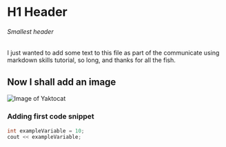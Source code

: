 # H1 Header
###### Smallest header
I just wanted to add some text to this file as part of the communicate using markdown skills tutorial, so long, and thanks for all the fish.

## Now I shall add an image

![Image of Yaktocat](https://octodex.github.com/images/yaktocat.png)

### Adding first code snippet

``` c++
int exampleVariable = 10;
cout << exampleVariable;
```
